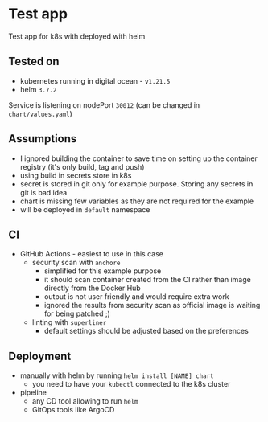 # Test app

Test app for k8s with deployed with helm

## Tested on
* kubernetes running in digital ocean - `v1.21.5`
* helm `3.7.2`

Service is listening on nodePort `30012` (can be changed in `chart/values.yaml`)

## Assumptions
* I ignored building the container to save time on setting up the container registry (it's only build, tag and push)
* using build in secrets store in k8s
* secret is stored in git only for example purpose. Storing any secrets in git is bad idea
* chart is missing few variables as they are not required for the example
* will be deployed in `default` namespace

## CI
* GitHub Actions - easiest to use in this case
  - security scan with `anchore`
    - simplified for this example purpose
    - it should scan container created from the CI rather than image directly from the Docker Hub
    - output is not user friendly and would require extra work
    - ignored the results from security scan as official image is waiting for being patched ;)
  - linting with `superliner`
    - default settings should be adjusted based on the preferences

## Deployment
* manually with helm by running `helm install [NAME] chart`
  - you need to have your `kubectl` connected to the k8s cluster
* pipeline
  - any CD tool allowing to run `helm`
  - GitOps tools like ArgoCD
